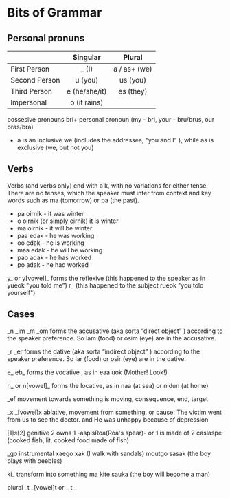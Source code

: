 # Bits of Grammar

## Personal pronuns

|       | Singular	| Plural |
|-------|:---------:|:------:|
| First Person | 	_ (I)	| a / as+ (we) |
| Second Person	| u (you) |	us (you) |
| Third Person	| e (he/she/it) |	es (they) |
| Impersonal | o (it rains) | |

possesive pronouns bri+ personal pronoun  (my - bri, your - bru/brus, our bras/bra)

+ a is an inclusive we (includes the addressee, “you and I” ), while as is exclusive (we, but not you)

## Verbs

Verbs (and verbs only) end with a k, with no variations for either tense. There are no tenses, which the speaker must infer from context and key words such as ma (tomorrow) or pa (the past).

* pa oirnik - it was winter
* o oirnik (or simply eirnik) it is winter
* ma oirnik - it will be winter
* paa edak - he was working
* oo edak - he is working
* maa edak - he will be working
* pao adak - he has worked
* po adak - he had worked


y_ or y[vowel]_ forms the reflexive (this happened to the speaker as in yueok "you told me")
r_ (this happened to the subject rueok "you told yourself")

## Cases

_n _im  _m  _om forms the accusative (aka sorta “direct object” ) according to the speaker preference. So lam (food) or osim (eye) are in the accusative.

_r _er forms the dative (aka sorta “indirect object” ) according to the speaker preference. So lar (food) or osir (eye) are in the dative.

e_ eb_ forms the vocative , as in eaa uok (Mother! Look!)

n_ or n[vowel]_ forms the locative, as in naa (at sea) or nidun (at home)

_ef  movement towards something is moving, consequence, end, target

_x _[vowel]x ablative, movement from something, or cause: The victim went from us to see the doctor. and He was unhappy because of depression

[1]_s_[2]  genitive 2 owns 1 -aspisRoa(Roa's spear)- or 1 is made of 2   caslaspe (cooked fish, lit. cooked food made of fish)

_go instrumental xaego xak  (I walk with sandals) moutgo sasak (the boy plays with peebles)

ki_ transform into something  ma kite sauka (the boy will become a man)

plural _t  _[vowel]t or _ t _ 


